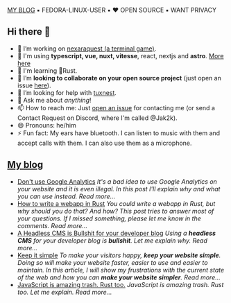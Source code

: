 [MY BLOG](https://jak2k.schwanenberg.name/) ▪️ FEDORA-LINUX-USER ▪️ ❤️ OPEN SOURCE ▪️ WANT PRIVACY

## Hi there 👋

- 🔭 I’m working on [nexaraquest (a terminal game)](https://github.com/Jak2k/nexaraquest).
- 🔧 I'm using **typescript, vue, nuxt, vitesse**, react, nextjs and **astro**. [More here](https://jak2k.schwanenberg.name)
- 🌱 I'm learning 🦀Rust.
- 👯 I’m **looking to collaborate on your open source project** (just open an issue [here](https://github.com/jak2k/jak2k/issues)).
- 🤔 I’m looking for help with [tuxnest](https://github.com/jak2k/tuxnest).
- 💬 Ask me about *anything*!
- 📫 How to reach me: Just [open an issue](https://github.com/Jak2k/Jak2k/issues/new?assignees=&labels=contact&template=contact-me.md&title=Contact+Request) for contacting me (or send a Contact Request on Discord, where I'm called @Jak2k).
- 😄 Pronouns: he/him
- ⚡ Fun fact: My ears have bluetooth. I can listen to music with them and accept calls with them. I can also use them as a microphone.

## [My blog](https://jak2k.schwanenberg.name)

<!--START_SECTION:feed-->
- [Don&#39;t use Google Analytics](https:&#x2F;&#x2F;jak2k.schwanenberg.name&#x2F;post&#x2F;google-analytics&#x2F;) 
*It&#39;s a bad idea to use Google Analytics on your website and it is even illegal. In this post I&#39;ll explain why and what you can use instead.
Read more...*
- [How to write a webapp in Rust](https:&#x2F;&#x2F;jak2k.schwanenberg.name&#x2F;post&#x2F;rust-webapp&#x2F;) 
*You could write a webapp in Rust, but why should you do that? And how? This post tries to answer most of your questions. If I missed something, please let me know in the comments.
Read more...*
- [A Headless CMS is Bullshit for your developer blog](https:&#x2F;&#x2F;jak2k.schwanenberg.name&#x2F;post&#x2F;headless-cms-bullshit&#x2F;) 
*Using a **headless CMS** for your developer blog is **bullshit**. Let me explain why.
Read more...*
- [Keep it simple](https:&#x2F;&#x2F;jak2k.schwanenberg.name&#x2F;post&#x2F;keep-it-simple&#x2F;) 
*To make your visitors happy, **keep your website simple**. Doing so will make your website faster, easier to use and easier to maintain. In this article, I will show my frustrations with the current state of the web and how you can **make your website simpler**.
Read more...*
- [JavaScript is amazing trash. Rust too.](https:&#x2F;&#x2F;jak2k.schwanenberg.name&#x2F;post&#x2F;javascript-trash-rust&#x2F;) 
*JavaScript is amazing trash. Rust too. Let me explain.
Read more...*
<!--END_SECTION:feed-->

<!--[![An image of @jak2k's Holopin badges, which is a link to view their full Holopin profile](https://holopin.me/jak2k)](https://holopin.io/@jak2k)-->
